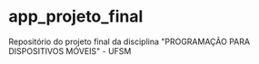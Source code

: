# app_projeto_final
Repositório do projeto final da disciplina "PROGRAMAÇÃO PARA DISPOSITIVOS MÓVEIS" - UFSM
